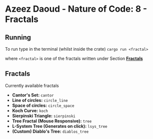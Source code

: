 # Azeez Daoud - Nature of Code: 8 - Fractals

## Running
To run type in the terminal (whilst inside the crate)
`cargo run <fractal>`

where `<fractal>` is one of the fractals written under Section [**Fractals**](#Fractals)

## Fractals
Currently available fractals

- **Cantor's Set:** `cantor`
- **Line of circles:** `circle_line`
- **Space of circles:** `circle_space`
- **Koch Curve:** `koch`
- **Sierpinski Triangle:** `sierpinski`
- **Tree Fractal (Mouse Responsive):** `tree`
- **L-System Tree (Generates on click):** `lsys_tree`
- **(Custom) Diablo's Tree:** `diablos_tree`